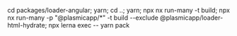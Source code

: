 cd packages/loader-angular; yarn; cd ..; yarn; npx nx run-many -t build; npx nx run-many -p "@plasmicapp/\*" -t build --exclude @plasmicapp/loader-html-hydrate; npx lerna exec -- yarn pack
